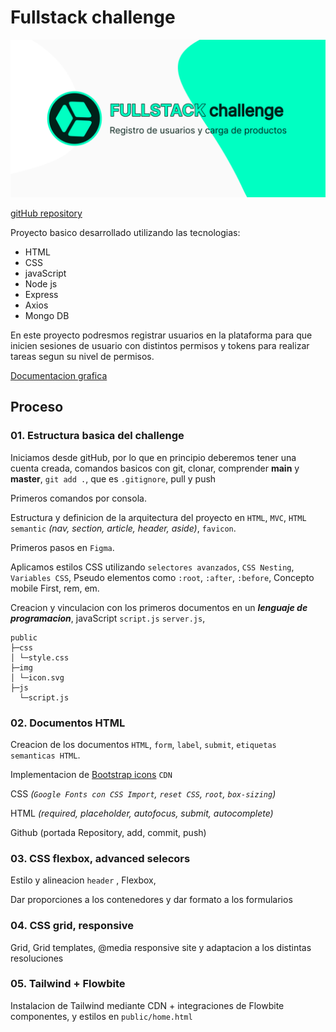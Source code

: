 # Fullstack challenge

[![](./public/img/img-repository-fullstack-challenge(1).png)](https://coxmau77.github.io/fullstack-challenge/public/)

[gitHub repository](https://github.com/coxmau77/fullstack-challenge)

Proyecto basico desarrollado utilizando las tecnologias:
- HTML
- CSS
- javaScript
- Node js
- Express
- Axios
- Mongo DB

En este proyecto podresmos registrar usuarios en la plataforma para que inicien sesiones de usuario con distintos permisos y tokens para realizar tareas segun su nivel de permisos.

[Documentacion grafica](https://www.figma.com/file/Qqy8RI4BIAt7HVGlSMgu2H/fullstack-challenge?type=design&node-id=0-1&mode=design&t=0Ilho6AltuAmwFqA-0)

## Proceso

### 01. **Estructura basica del challenge**

Iniciamos desde gitHub, por lo que en principio deberemos tener una cuenta creada, comandos basicos con git, clonar, comprender **main** y **master**, `git add .`, que es `.gitignore`, pull y push

Primeros comandos por consola. 

Estructura y definicion de la arquitectura del proyecto en `HTML`, `MVC`, `HTML semantic` _(nav, section, article, header, aside)_, `favicon`. 

Primeros pasos en `Figma`. 

Aplicamos estilos CSS utilizando `selectores avanzados`, `CSS Nesting`, `Variables CSS`, Pseudo elementos como `:root`, `:after`, `:before`, Concepto mobile First, rem, em. 

Creacion y vinculacion con los primeros documentos en un ***lenguaje de programacion***, javaScript `script.js` `server.js`, 

``` 
public
├─css
│ └─style.css
├─img
│ └─icon.svg
├─js
  └─script.js
```

### 02. **Documentos HTML**

Creacion de los documentos `HTML`, `form`, `label`, `submit`, `etiquetas semanticas HTML`.

Implementacion de [Bootstrap icons](https://icons.getbootstrap.com/) `CDN`

CSS _(`Google Fonts con CSS Import`, `reset CSS`, `root`, `box-sizing`)_

HTML _(required, placeholder, autofocus, submit, autocomplete)_

Github (portada Repository, add, commit, push)

### 03. **CSS flexbox, advanced selecors**

Estilo y alineacion `header` , Flexbox, 

Dar proporciones a los contenedores y dar formato a los formularios

### 04. **CSS grid, responsive**

Grid, Grid templates, @media responsive site y adaptacion a los distintas resoluciones

### 05. **Tailwind + Flowbite**

Instalacion de Tailwind mediante CDN + integraciones de Flowbite componentes, y estilos en `public/home.html`
